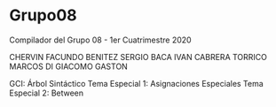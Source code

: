 # Grupo08
Compilador del Grupo 08 - 1er Cuatrimestre 2020

CHERVIN FACUNDO
BENITEZ SERGIO
BACA IVAN
CABRERA TORRICO MARCOS
DI GIACOMO GASTON

GCI: Árbol Sintáctico
Tema Especial 1: Asignaciones Especiales
Tema Especial 2: Between
